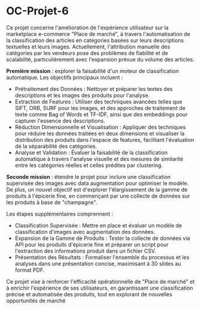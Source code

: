 # OC-Projet-6

Ce projet concerne l'amélioration de l'expérience utilisateur sur la marketplace e-commerce "Place de marché", à travers l'automatisation de la classification des articles en catégories basées sur leurs descriptions textuelles et leurs images. Actuellement, l'attribution manuelle des catégories par les vendeurs pose des problèmes de fiabilité et de scalabilité, particulièrement avec l'expansion prévue du volume des articles.

<b>Première mission</b> : explorer la faisabilité d'un moteur de classification automatique. Les objectifs principaux incluent :

- Prétraitement des Données : Nettoyer et préparer les textes des descriptions et les images des produits pour l'analyse.
- Extraction de Features : Utiliser des techniques avancées telles que SIFT, ORB, SURF pour les images, et des approches de traitement de texte comme Bag of Words et TF-IDF, ainsi que des embeddings pour capturer l'essence des descriptions.
- Réduction Dimensionnelle et Visualisation : Appliquer des techniques pour réduire les données traitées en deux dimensions et visualiser la distribution des produits dans l'espace de features, facilitant l'évaluation de la séparabilité des catégories.
- Analyse et Validation : Évaluer la faisabilité de la classification automatique à travers l'analyse visuelle et des mesures de similarité entre les catégories réelles et celles prédites par clustering.

<b>Seconde mission</b> : étendre le projet pour inclure une classification supervisée des images avec data augmentation pour optimiser le modèle. De plus, un nouvel objectif est d'explorer l'élargissement de la gamme de produits à l'épicerie fine, en commençant par une collecte de données sur les produits à base de "champagne".

Les étapes supplémentaires comprennent :

- Classification Supervisée : Mettre en place et évaluer un modèle de classification d'images avec augmentation des données.
- Expansion de la Gamme de Produits : Tester la collecte de données via API pour les produits d'épicerie fine et préparer un script pour l'extraction des informations produit dans un fichier CSV.
- Présentation des Résultats : Formaliser l'ensemble du processus et les analyses dans une présentation concise, maximisant à 30 slides au format PDF.

Ce projet vise à renforcer l'efficacité opérationnelle de "Place de marché" et à enrichir l'expérience de ses utilisateurs, en garantissant une classification précise et automatisée des produits, tout en explorant de nouvelles opportunités de marché
